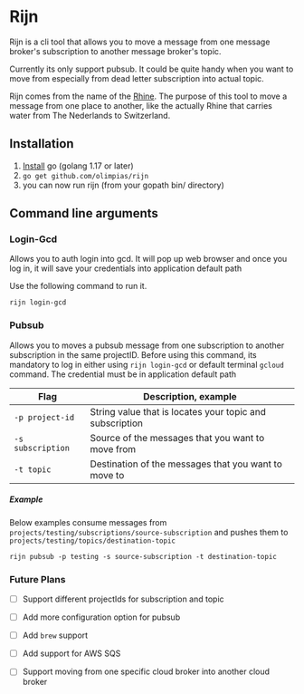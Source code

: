 # Rijn

Rijn is a cli tool that allows you to move a message from one message broker's subscription to another message broker's topic. 

Currently its only support pubsub. It could be quite handy when you want to move from especially from dead letter subscription into actual topic.

Rijn comes from the name of the [Rhine](https://en.wikipedia.org/wiki/Rhine). The purpose of this tool to move a message from one place to another, like the actually Rhine that carries water from The Nederlands to Switzerland. 

## Installation

1. [Install](https://go.dev/doc/install) go (golang 1.17 or later)
2. `go get github.com/olimpias/rijn`
3. you can now run rijn (from your gopath bin/ directory)

## Command line arguments

### Login-Gcd

Allows you to auth login into gcd. It will pop up web browser and once you log in, it will save your credentials into application default path

Use the following command to run it.

``
rijn login-gcd
``

### Pubsub

Allows you to moves a pubsub message from one subscription to another subscription in the same projectID. Before using this command, its mandatory to log in either using `rijn login-gcd` or default terminal `gcloud` command. The credential must be in application default path

| Flag              | Description, example                                     |
|-------------------|----------------------------------------------------------|
| `-p project-id`   | String value that is locates your topic and subscription |
| `-s subscription` | Source of the messages that you want to move from        |
| `-t topic`        | Destination of the messages that you want to move to     |

##### Example

Below examples consume messages from `projects/testing/subscriptions/source-subscription` and pushes them to `projects/testing/topics/destination-topic`

```
rijn pubsub -p testing -s source-subscription -t destination-topic
```

### Future Plans
- [ ] Support different projectIds for subscription and topic
- [ ] Add more configuration option for pubsub
- [ ] Add `brew` support
- [ ] Add support for AWS SQS
- [ ] Support moving from one specific cloud broker into another cloud broker



